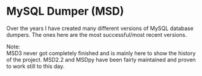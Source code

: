 # MySQL Dumper (MSD)

Over the years I have created many different versions of MySQL database dumpers. The ones here are the most successful/most recent versions. 

Note:\
MSD3 never got completely finished and is mainly here to show the history of the project. MSD2.2 and MSDpy have been fairly maintained and proven to work still to this day. 
